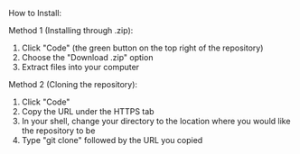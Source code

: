 

How to Install:

Method 1 (Installing through .zip):

  1. Click "Code" (the green button on the top right of the repository)
  2. Choose the "Download .zip" option
  3. Extract files into your computer 

Method 2 (Cloning the repository):

  1. Click "Code"
  2. Copy the URL under the HTTPS tab
  3. In your shell, change your directory to the location where you would like the repository to be
  4. Type "git clone" followed by the URL you copied
